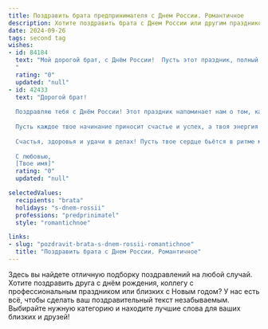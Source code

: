 ```yaml
---
title: Поздравить брата предпринимателя с Днем России. Романтичное
description: Хотите поздравить брата с Днем России или другим праздником? Наш ИИ создаст незабываемое поздравление, а вы обязательно выделитесь среди других.  
date: 2024-09-26
tags: second tag
wishes:
- id: 84184
  text: "Мой дорогой брат, с Днём России!  Пусть этот праздник, полный гордости за нашу Родину, наполнит твою жизнь солнечным светом и вдохновением. Твой предпринимательский дух – это частичка той неутомимой энергии, что движет вперёд всю нашу страну.  Пусть твои начинания будут успешны, как рассвет над просторами нашей необъятной земли, а сердце всегда будет полно любви и надежды, как бескрайнее русское поле. С праздником!
  "
  rating: "0"
  updated: "null"
- id: 42433
  text: "Дорогой брат!
  
  Поздравляю тебя с Днём России! Этот праздник напоминает нам о том, как важен наш общий дом, о величии и богатстве нашей страны. Ты, как предприниматель, вносишь свою лепту в её процветание, создавая новые возможности и вдохновение для других.
  
  Пусть каждое твое начинание приносит счастье и успех, а твоя энергия и целеустремлённость ведут к новым высотам. Желаю, чтобы в твоей жизни всегда были яркие идеи, крепкая поддержка и настоящая любовь, а Россия дарила тебе вдохновение и силы для свершений.
  
  Счастья, здоровья и удачи в делах! Пусть твое сердце бьётся в ритме мечты, а твой бизнес цветёт, как наша родина!
  
  С любовью,
  [Твое имя]"
  rating: "0"
  updated: "null"

selectedValues:
  recipients: "brata"
  holidays: "s-dnem-rossii"
  professions: "predprinimatel"
  style: "romantichnoe"

links:
- slug: "pozdravit-brata-s-dnem-rossii-romantichnoe"
  title: "Поздравить брата с Днем России. Романтичное"
---
```


Здесь вы найдете отличную подборку поздравлений на любой случай.
Хотите поздравить друга с днём рождения, коллегу с профессиональным праздником или близких с Новым годом? У нас есть всё, чтобы сделать ваш поздравительный текст незабываемым. Выбирайте нужную категорию и находите лучшие слова для ваших близких и друзей!
